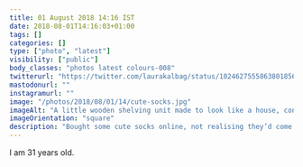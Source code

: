 ```yaml
---
title: 01 August 2018 14:16 IST
date: 2018-08-01T14:16:03+01:00
tags: []
categories: []
type: ["photo", "latest"]
visibility: ["public"]
body_classes: "photos latest colours-008"
twitterurl: "https://twitter.com/laurakalbag/status/1024627555863801856"
mastodonurl: ""
instagramurl: ""
image: "/photos/2018/08/01/14/cute-socks.jpg"
imageAlt: "A little wooden shelving unit made to look like a house, containing five pairs of rolled up socks with sleeping animal faces."
imageOrientation: "square"
description: "Bought some cute socks online, not realising they’d come in their own house."
---
```


I am 31 years old.